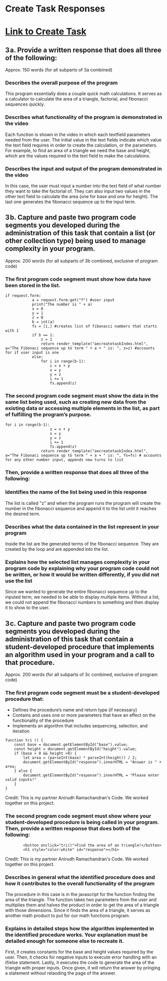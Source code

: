 # Create Task Responses

# [Link to Create Task](https://www.loom.com/share/966c23bb8c6143d1a98ce7cea384f01a)
## 3 a. Provide a written response that does all three of the following:
Approx. 150 words (for all subparts of 3a combined)

### Describes the overall purpose of the program
This program essentially does a couple quick math calculations. It serves as a calculator to calculate the area of a triangle, factorial, and fibonacci sequences quickly.

### Describes what functionality of the program is demonstrated in the video
Each function is shown in the video in which each textfield parameters needed from the user. The initial value in the text fields indicate which value the text field requires in order to create the calculation, or the parameters. For example, to find an area of a triangle we need the base and height, which are the values required in the text field to make the calculations.

### Describes the input and output of the program demonstrated in the video
In this case, the user must input a number into the text field of what number they want to take the factorial of. They can also input two values in the other text field to calculate the area (one for base and one for height). The last one generates the fibonacci sequence up to the input term.

## 3 b. Capture and paste two program code segments you developed during the administration of this task that contain a list (or other collection type) being used to manage complexity in your program.
Approx. 200 words (for all subparts of 3b combined, exclusive of
program code)
### The first program code segment must show how data have been stored in the list.

```
if request.form:
            a = request.form.get("f") #user input
            print("The number is " + a)
            x = 0
            y = 1
            z = 0
            b = int(a)
            fs = [1,] #creates list of fibonacci numbers that starts with 1
            if b == 1:
                z = 1
                return render_template("aecreatetaskIndex.html", a="The Fibonaci sequence up to term " + a + " is: ", z=z) #accounts for if user input is one
            else:
                for i in range(b-1):
                    z = x + y
                    x = y
                    y = z
                    i += 1
                    fs.append(z)
```

### The second program code segment must show the data in the same list being used, such as creating new data from the existing data or accessing multiple elements in the list, as part of fulfilling the program’s purpose.

```
for i in range(b-1):
                    z = x + y
                    x = y
                    y = z
                    i += 1
                    fs.append(z)
                return render_template("aecreatetaskIndex.html", a="The Fibonaci sequence up to term " + a + " is: ", fs=fs) # accounts for any other number input, appends new turns to list
```

### Then, provide a written response that does all three of the following:

### Identifies the name of the list being used in this response
The list is called "z" and when the program runs the program will create the number in the fibonacci sequence and append it to the list until it reaches the desired term.

### Describes what the data contained in the list represent in your program
Inside the list are the generated terms of the fibonacci sequence. They are created by the loop and are appended into the list.

### Explains how the selected list manages complexity in your program code by explaining why your program code could not be written, or how it would be written differently, if you did not use the list
Since we wanted to generate the entire fibonacci sequence up to the inputed term, we needed to be able to display multiple items. Without a list, we could not append the fibonacci numbers to something and then display it to show to the user.

## 3 c. Capture and paste two program code segments you developed during the administration of this task that contain a student-developed procedure that implements an algorithm used in your program and a call to that procedure.
Approx. 200 words (for all subparts of 3c combined, exclusive of
program code)

### The first program code segment must be a student-developed procedure that:
* Defines the procedure’s name and return type (if necessary)
* Contains and uses one or more parameters that have an effect
on the functionality of the procedure
* Implements an algorithm that includes sequencing, selection,
and iteration

```
function tri () {
    const base = document.getElementById("base").value;
    const height = document.getElementById("height").value;
    if (base > 0 && height >0) {
        let area = (parseInt(base) * parseInt(height)) / 2;
        document.getElementById("response").innerHTML = "Answer is " + area;
    } else {
        document.getElementById("response").innerHTML = "Please enter valid inputs!"
    }
}
```
Credit: This is my partner Anirudh Ramachandran's Code. We worked together on this project.

### The second program code segment must show where your student-developed procedure is being called in your program. Then, provide a written response that does both of the following:

```
        <button onclick="tri()">Find the area of an triangle!</button>
        <h1 style="color:white" id="response"></h1>
```
Credit: This is my partner Anirudh Ramachandran's Code. We worked together on this project.

### Describes in general what the identified procedure does and how it contributes to the overall functionality of the program
The procedure in this case is in the javascript for the function finding the area of the triangle. The function takes two parameters from the user and multiplies them and halves the product in order to get the area of a triangle with those dimensions. Since it finds the area of a triangle, it serves as another math product to put for our math functions program.

### Explains in detailed steps how the algorithm implemented in the identified procedure works. Your explanation must be detailed enough for someone else to recreate it.
First, it creates constants for the base and height values required by the user. Then, it checks for negative inputs to execute error handling with an if/else statement. Lastly, it executes the code to generate the area of the triangle with proper inputs. Once given, it will return the answer by pringing a statement without relaoding the page of the answer.
